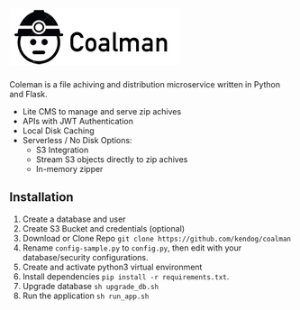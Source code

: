 ![Coalman](https://github.com/kendog/coalman/blob/master/application/static/images/logo-medium.png)
=========

Coleman is a file achiving and distribution microservice written in Python and Flask.

* Lite CMS to manage and serve zip achives
* APIs with JWT Authentication
* Local Disk Caching
* Serverless / No Disk Options:
  * S3 Integration
  * Stream S3 objects directly to zip achives
  * In-memory zipper


Installation
------------
1. Create a database and user
2. Create S3 Bucket and credentials (optional)
3. Download or Clone Repo `git clone https://github.com/kendog/coalman`
4. Rename `config-sample.py` to `config.py`, then edit with your database/security configurations.
5. Create and activate python3 virtual environment
6. Install dependencies `pip install -r requirements.txt`.
7. Upgrade database `sh upgrade_db.sh`
8. Run the application `sh run_app.sh`
